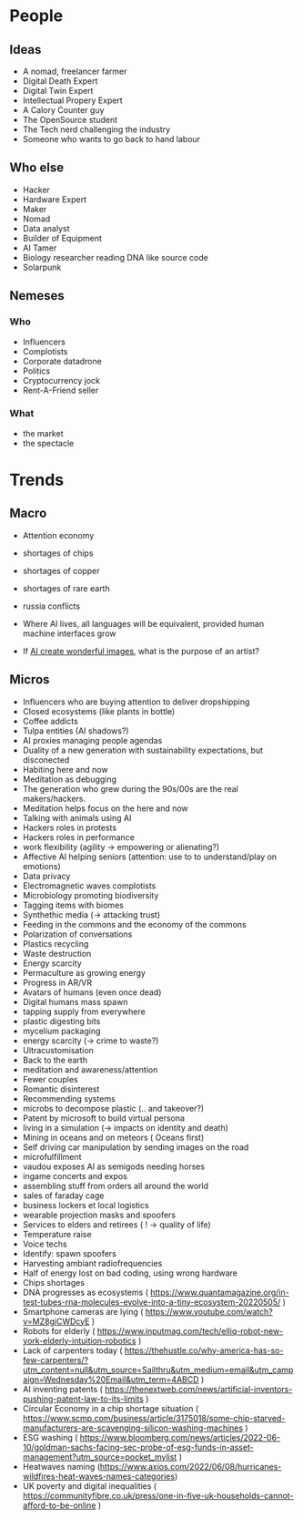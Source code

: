 
# People

## Ideas

* A nomad, freelancer farmer 
* Digital Death Expert	
* Digital Twin Expert
* Intellectual Propery Expert
* A Calory Counter guy 
* The OpenSource student
* The Tech nerd challenging the industry
* Someone who wants to go back to hand labour

## Who else

* Hacker	
* Hardware Expert	
* Maker	
* Nomad	
* Data analyst
* Builder of Equipment	
* AI Tamer
* Biology researcher reading DNA like source code 
* Solarpunk

## Nemeses

### Who

* Influencers
* Complotists	
* Corporate datadrone	
* Politics 
* Cryptocurrency jock
* Rent-A-Friend seller

### What

* the market
* the spectacle

# Trends

## Macro

* Attention economy
* shortages of chips
* shortages of copper
* shortages of rare earth
* russia conflicts


* Where AI lives, all languages will be equivalent, provided human machine interfaces grow
* If [AI create wonderful images](https://twitter.com/VividVoid_/status/1512140765656338432), what is the purpose of an artist?

## Micros

* Influencers who are buying attention to deliver dropshipping
* Closed ecosystems (like plants in bottle)	
* Coffee addicts 
* Tulpa entities (AI shadows?)
* AI proxies managing people agendas 
* Duality of a new generation with sustainability expectations, but disconected 
* Habiting here and now
* Meditation as debugging
* The generation who grew during the 90s/00s are the real makers/hackers.
* Meditation helps focus on the here and now
* Talking with animals using AI
* Hackers roles in protests
* Hackers roles in performance
* work flexibility (agility -> empowering or alienating?)	
* Affective AI helping seniors (attention: use to to understand/play on emotions)
* Data privacy 
* Electromagnetic waves complotists 
* Microbiology promoting biodiversity 
* Tagging items with biomes
* Synthethic media (-> attacking trust)	
* Feeding in the commons and the economy of the commons 
* Polarization of conversations
* Plastics recycling
* Waste destruction
* Energy scarcity
* Permaculture as growing energy
* Progress in AR/VR
* Avatars of humans (even once dead)
* Digital humans mass spawn
* tapping supply from everywhere	
* plastic digesting bits	
* mycelium packaging	
* energy scarcity (-> crime to waste?)
* Ultracustomisation
* Back to the earth	
* meditation and awareness/attention	
* Fewer couples
* Romantic disinterest
* Recommending systems
* microbs to decompose plastic (.. and takeover?)	
* Patent by microsoft to build virtual persona	
* living in a simulation (-> impacts on identity and death)
* Mining in oceans and on meteors ( Oceans first)
* Self driving car manipulation by sending images on the road
* microfulfillment	
* vaudou exposes AI as semigods needing horses	
* ingame concerts and expos 
* assembling stuff from orders all around the world	
* sales of faraday cage	
* business lockers et local logistics
* wearable projection masks and spoofers	 
* Services to elders and retirees ( ! -> quality of life)
* Temperature raise
* Voice techs	
* Identify: spawn spoofers	
* Harvesting ambiant radiofrequencies
* Half of energy lost on bad coding, using wrong hardware 
* Chips shortages
* DNA progresses as ecosystems ( https://www.quantamagazine.org/in-test-tubes-rna-molecules-evolve-into-a-tiny-ecosystem-20220505/ )
* Smartphone cameras are lying (  https://www.youtube.com/watch?v=MZ8giCWDcyE )
* Robots for elderly ( https://www.inputmag.com/tech/elliq-robot-new-york-elderly-intuition-robotics )
* Lack of carpenters today ( https://thehustle.co/why-america-has-so-few-carpenters/?utm_content=null&utm_source=Sailthru&utm_medium=email&utm_campaign=Wednesday%20Email&utm_term=4ABCD ) 
* AI inventing patents ( https://thenextweb.com/news/artificial-inventors-pushing-patent-law-to-its-limits )
* Circular Economy in a chip shortage situation ( https://www.scmp.com/business/article/3175018/some-chip-starved-manufacturers-are-scavenging-silicon-washing-machines )
* ESG washing ( https://www.bloomberg.com/news/articles/2022-06-10/goldman-sachs-facing-sec-probe-of-esg-funds-in-asset-management?utm_source=pocket_mylist )
* Heatwaves naming (https://www.axios.com/2022/06/08/hurricanes-wildfires-heat-waves-names-categories)
* UK poverty and digital inequalities ( https://communityfibre.co.uk/press/one-in-five-uk-households-cannot-afford-to-be-online ) 

